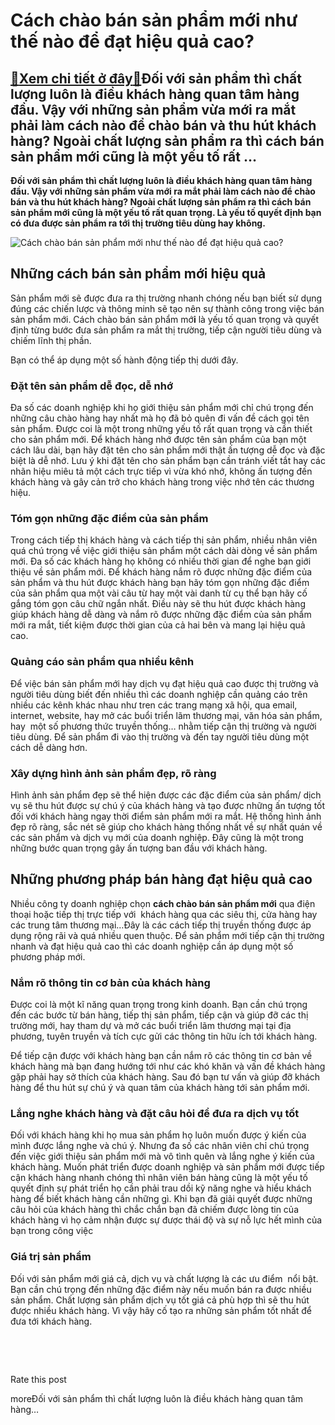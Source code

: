 Cách chào bán sản phẩm mới như thế nào để đạt hiệu quả cao?
===========================================================

[:gift:Xem chi tiết ở đây:gift:](https://hddtvn.com/cach-chao-ban-san-pham-moi-nhu-the-nao-de-dat-hieu-qua-cao/)Đối với sản phẩm thì chất lượng luôn là điều khách hàng quan tâm hàng đầu. Vậy với những sản phẩm vừa mới ra mắt phải làm cách nào để chào bán và thu hút khách hàng? Ngoài chất lượng sản phẩm ra thì cách bán sản phẩm mới cũng là một yếu tố rất …
-----------------------------------------------------------------------------------------------------------------------------------------------------------------------------------------------------------------------------------------------------

**Đối với sản phẩm thì chất lượng luôn là điều khách hàng quan tâm hàng đầu. Vậy với những sản phẩm vừa mới ra mắt phải làm cách nào để chào bán và thu hút khách hàng? Ngoài chất lượng sản phẩm ra thì cách bán sản phẩm mới cũng là một yếu tố rất quan trọng. Là yếu tố quyết định bạn có đưa được sản phẩm ra tới thị trường tiêu dùng hay không.**


![Cách chào bán sản phẩm mới như thế nào để đạt hiệu quả cao?](https://hddtvn.com/wp-content/uploads/2021/01/bright-sale-presentation-slide-template_1262-19198-1.jpg)


Những cách bán sản phẩm mới hiệu quả
------------------------------------


Sản phẩm mới sẽ được đưa ra thị trường nhanh chóng nếu bạn biết sử dụng đúng các chiến lược và thông minh sẽ tạo nên sự thành công trong việc bán sản phẩm mới. Cách chào bán sản phẩm mớ**i** là yếu tố quan trọng và quyết định từng bước đưa sản phẩm ra mắt thị trường, tiếp cận người tiêu dùng và chiếm lĩnh thị phần.


Bạn có thể áp dụng một số hành động tiếp thị dưới đây.


### Đặt tên sản phẩm dễ đọc, dễ nhớ


Đa số các doanh nghiệp khi họ giới thiệu sản phẩm mới chỉ chú trọng đến những câu chào hàng hay nhất mà họ đã bỏ quên đi vấn đề cách gọi tên sản phẩm. Được coi là một trong những yếu tố rất quan trọng và cần thiết cho sản phẩm mới. Để khách hàng nhớ được tên sản phẩm của bạn một cách lâu dài, bạn hãy đặt tên cho sản phẩm mới thật ấn tượng dễ đọc và đặc biệt là dễ nhớ. Lưu ý khi đặt tên cho sản phẩm bạn cần tránh viết tắt hay các nhãn hiệu miêu tả một cách trực tiếp vì vừa khó nhớ, không ấn tượng đến khách hàng và gây cản trở cho khách hàng trong việc nhớ tên các thương hiệu.


### Tóm gọn những đặc điểm của sản phẩm


Trong cách tiếp thị khách hàng và cách tiếp thị sản phẩm, nhiều nhân viên quá chú trọng về việc giới thiệu sản phẩm một cách dài dòng về sản phẩm mới. Đa số các khách hàng họ không có nhiều thời gian để nghe bạn giới thiệu về sản phẩm mới. Để khách hàng nắm rõ được những đặc điểm của sản phẩm và thu hút được khách hàng bạn hãy tóm gọn những đặc điểm của sản phẩm qua một vài câu từ hay một vài danh từ cụ thể bạn hãy cố gắng tóm gọn câu chữ ngắn nhất. Điều này sẽ thu hút được khách hàng giúp khách hàng dễ dàng và nắm rõ được những đặc điểm của sản phẩm mới ra mắt, tiết kiệm được thời gian của cả hai bên và mang lại hiệu quả cao.


### Quảng cáo sản phẩm qua nhiều kênh


Để việc bán sản phẩm mới hay dịch vụ đạt hiệu quả cao được thị trường và người tiêu dùng biết đến nhiều thì các doanh nghiệp cần quảng cáo trên nhiều các kênh khác nhau như tren các trang mạng xã hội, qua email, internet, website, hay mở các buổi triển lãm thương mại, văn hóa sản phẩm, hay  một số phương thức truyền thống… nhằm tiếp cận thị trường và người tiêu dùng. Để sản phẩm đi vào thị trường và đến tay người tiêu dùng một cách dễ dàng hơn.


### Xây dựng hình ảnh sản phẩm đẹp, rõ ràng


Hình ảnh sản phẩm đẹp sẽ thể hiện được các đặc điểm của sản phẩm/ dịch vụ sẽ thu hút được sự chú ý của khách hàng và tạo được những ấn tượng tốt đối với khách hàng ngay thời điểm sản phẩm mới ra mắt. Hệ thống hình ảnh đẹp rõ ràng, sắc nét sẽ giúp cho khách hàng thống nhất về sự nhất quán về các sản phẩm và dịch vụ mới của doanh nghiệp. Đây cũng là một trong những bước quan trọng gây ấn tượng ban đầu với khách hàng.


Những phương pháp bán hàng đạt hiệu quả cao
-------------------------------------------


Nhiều công ty doanh nghiệp chọn **cách chào bán sản phẩm mới** qua điện thoại hoặc tiếp thị trực tiếp với  khách hàng qua các siêu thị, cửa hàng hay các trung tâm thương mại…Đây là các cách tiếp thị truyền thống được áp dụng rộng rãi và quá nhiều quen thuộc. Để sản phẩm mới tiếp cận thị trường nhanh và đạt hiệu quả cao thì các doanh nghiệp cần áp dụng một số phương pháp mới.


### Nắm rõ thông tin cơ bản của khách hàng


Được coi là một kĩ năng quan trọng trong kinh doanh. Bạn cần chú trọng đến các bước từ bán hàng, tiếp thị sản phẩm, tiếp cận và giúp đỡ các thị trường mới, hay tham dự và mở các buổi triển lãm thương mại tại địa phương, tuyên truyền và tích cực gửi các thông tin hữu ích tới khách hàng.


Để tiếp cận được với khách hàng bạn cần nắm rõ các thông tin cơ bản về khách hàng mà bạn đang hướng tới như các khó khăn và vấn đề khách hàng gặp phải hay sở thích của khách hàng. Sau đó bạn tư vấn và giúp đỡ khách hàng để thu hút sự chú ý và quan tâm của khách hàng tới sản phẩm mới.


### Lắng nghe khách hàng và đặt câu hỏi để đưa ra dịch vụ tốt


Đối với khách hàng khi họ mua sản phẩm họ luôn muốn được ý kiến của mình được lắng nghe và chú ý. Nhưng đa số các nhân viên chỉ chú trọng đến việc giới thiệu sản phẩm mới mà vô tình quên và lắng nghe ý kiến của khách hàng. Muốn phát triển được doanh nghiệp và sản phẩm mới được tiếp cận khách hàng nhanh chóng thì nhân viên bán hàng cũng là một yếu tố quyết định sự phát triển họ cần phải trau dồi kỹ năng nghe và hiểu khách hàng để biết khách hàng cần những gì. Khi bạn đã giải quyết được những câu hỏi của khách hàng thì chắc chắn bạn đã chiếm được lòng tin của khách hàng vì họ cảm nhận được sự được thái độ và sự nỗ lực hết mình của bạn trong công việc


### Giá trị sản phẩm


Đối với sản phẩm mới giá cả, dịch vụ và chất lượng là các ưu điểm  nổi bật. Bạn cần chú trọng đến những đặc điểm này nếu muốn bán ra được nhiều sản phẩm. Chất lượng sản phẩm dịch vụ tốt giá cả phù hợp thì sẽ thu hút được nhiều khách hàng. Vì vậy hãy cố tạo ra những sản phẩm tốt nhất để đưa tới khách hàng.


 


 








































Rate this post


moreĐối với sản phẩm thì chất lượng luôn là điều khách hàng quan tâm hàng…


